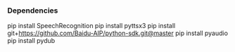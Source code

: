 ### Dependencies
pip install SpeechRecognition
pip install pyttsx3
pip install git+https://github.com/Baidu-AIP/python-sdk.git@master
pip install pyaudio
pip install pydub